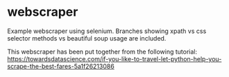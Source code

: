 # webscraper
Example webscraper using selenium. Branches showing xpath vs css selector methods vs beautiful soup usage are included.

This webscraper has been put together from the following tutorial: https://towardsdatascience.com/if-you-like-to-travel-let-python-help-you-scrape-the-best-fares-5a1f26213086

